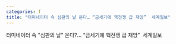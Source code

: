```yaml
---
categories: f
title: "터미네이터 속 심판의 날 온다… “금세기에 핵전쟁 급 재앙”  세계일보"
---
```

터미네이터 속 "심판의 날" 온다?… “금세기에 핵전쟁 급 재앙”&nbsp;&nbsp;세계일보